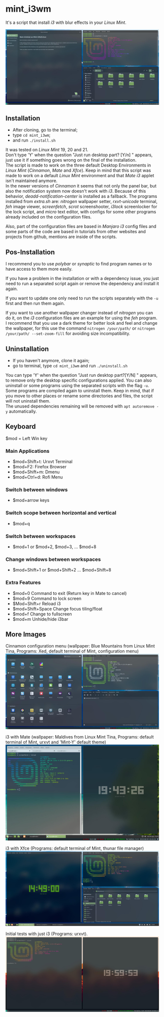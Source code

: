 # mint_i3wm
It's a script that install _i3_ with blur effects in your _Linux Mint_.

![Cinnamon](cinnamon.jpg)

## Installation

* After cloning, go to the terminal;
* type `cd mint_i3wm`; 
* and run `./install.sh`

It was tested on _Linux Mint_ 19, 20 and 21. \
Don't type 'Y' when the question "Just run desktop part? [Y/n] " appears, just use it if something goes wrong on the final of the installation. \
The script is made to work on the three default Desktop Environments in _Linux Mint_ (_Cinnamon_, _Mate_ and _Xfce_). Keep in mind that this script was made to work on a default _Linux Mint_ environment and that _Mate_ _i3_ applet isn't maintained anymore. \
In the newer versions of _Cinnamon_ it seems that not only the panel bar, but also the notification system now doesn't work with _i3_. Because of this behavior,  _deadd-notification-center_ is installed as a fallback.
The programs installed from *extra.sh* are: _nitrogen_ wallpaper setter, _rxvt-unicode_ terminal, _feh_ image viewer, _screenfetch_, _scrot_ screenshooter, _i3lock_ screenlocker for the lock script, and _micro_ text editor, with configs for some other programs already included on the configuration files. 

Also, part of the configuration files are based in _Manjaro i3_ config files and some parts of the code are based in tutorials from other websites and projects from github, mentions are inside of the scripts.

## Pos-Installation

I recommend you to use _polybar_ or _synaptic_ to find program names or to have access to them more easily.

If you have a problem in the installation or with a dependency issue, you just need to run a separated script again or remove the dependency and install it again. 

If you want to update one only need to run the scripts separately with the `-u` first and then run them again.

If you want to use another wallpaper changer instead of _nitrogen_ you can do it, on the _i3_ configuration files are an example for using the _feh_ program. \
I recommend that you use a dark theme for better look and feel and change the wallpaper, for this use the command `nitrogen /your/path/` or `nitrogen /your/path/ --set-zoom-fill` for avoiding size incompatibility.

## Uninstallation

* If you haven't anymore, clone it again;
* go to terminal, type `cd mint_i3wm` and run `./uninstall.sh`

You can type 'Y' when the question "Just run desktop part?[Y/N] " appears, to remove only the desktop specific configurations applied. You can also uninstall or some programs using the separated scripts with the flag `-u`. \
Some programs are compiled again to uninstall them. Keep in mind, that if you move to other places or rename some directories and files, the script will not uninstall them. \
The unused dependencies remaining will be removed with `apt autoremove -y` automatically.

## Keyboard
$mod = Left Win key
### Main Applications
* $mod+Shift+t: Urxvt Terminal
* $mod+F2: Firefox Browser
* $mod+Shift+m: Dmenu 
* $mod+Ctrl+d: Rofi Menu
### Switch between windows
* $mod+arrow keys
### Switch scope between horizontal and vertical
* $mod+q
### Switch between workspaces
* $mod+1 or $mod+2, $mod+3, ... $mod+8
### Change windows between workspaces
* $mod+Shift+1 or $mod+Shift+2 ... $mod+Shift+8
### Extra Features
* $mod+0 Command to exit (Return key in Mate to cancel)
* $mod+9 Command to lock screen
* $Mod+Shift+r Reload i3
* $mod+Shift+Space Change focus tiling/float
* $mod+f Change to fullscreen
* $mod+m Unhide/hide i3bar

## More Images

Cinnamon configuration menu (wallpaper: Blue Mountains from Linux Mint Tina, Programs: Xed, default terminal of Mint, configuration menu)
![Appearance](cinnamon-editor.jpg)

i3 with Mate (wallpaper: Maldives from Linux Mint Tina, Programs: default terminal of Mint, urxvt and 'Mint-Y' default theme)
![Mate](mate_i3.jpg)

i3 with Xfce (Programs: default terminal of Mint, thunar file manager)
![Xfce](i3xfce.jpg)

Initial tests with just i3 (Programs: urxvt).
![i3](i3.jpg)

